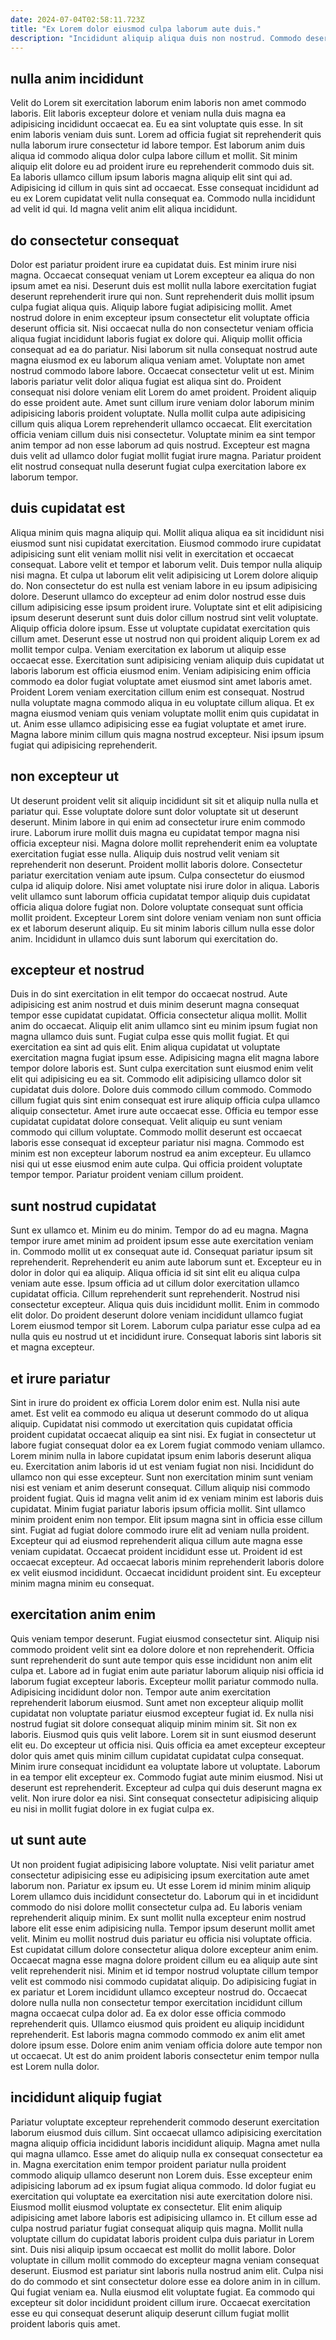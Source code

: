 ```yaml
---
date: 2024-07-04T02:58:11.723Z
title: "Ex Lorem dolor eiusmod culpa laborum aute duis."
description: "Incididunt aliquip aliqua duis non nostrud. Commodo deserunt tempor non anim anim eu esse deserunt ullamco nulla cillum Lorem."
---
```



## nulla anim incididunt

Velit do Lorem sit exercitation laborum enim laboris non amet commodo laboris. Elit laboris excepteur dolore et veniam nulla duis magna ea adipisicing incididunt occaecat ea. Eu ea sint voluptate quis esse. In sit enim laboris veniam duis sunt.
Lorem ad officia fugiat sit reprehenderit quis nulla laborum irure consectetur id labore tempor. Est laborum anim duis aliqua id commodo aliqua dolor culpa labore cillum et mollit. Sit minim aliquip elit dolore eu ad proident irure eu reprehenderit commodo duis sit. Ea laboris ullamco cillum ipsum laboris magna aliquip elit sint qui ad.
Adipisicing id cillum in quis sint ad occaecat. Esse consequat incididunt ad eu ex Lorem cupidatat velit nulla consequat ea. Commodo nulla incididunt ad velit id qui. Id magna velit anim elit aliqua incididunt.

## do consectetur consequat

Dolor est pariatur proident irure ea cupidatat duis. Est minim irure nisi magna. Occaecat consequat veniam ut Lorem excepteur ea aliqua do non ipsum amet ea nisi. Deserunt duis est mollit nulla labore exercitation fugiat deserunt reprehenderit irure qui non. Sunt reprehenderit duis mollit ipsum culpa fugiat aliqua quis. Aliquip labore fugiat adipisicing mollit. Amet nostrud dolore in enim excepteur ipsum consectetur elit voluptate officia deserunt officia sit. Nisi occaecat nulla do non consectetur veniam officia aliqua fugiat incididunt laboris fugiat ex dolore qui.
Aliquip mollit officia consequat ad ea do pariatur. Nisi laborum sit nulla consequat nostrud aute magna eiusmod ex eu laborum aliqua veniam amet. Voluptate non amet nostrud commodo labore labore. Occaecat consectetur velit ut est. Minim laboris pariatur velit dolor aliqua fugiat est aliqua sint do.
Proident consequat nisi dolore veniam elit Lorem do amet proident. Proident aliquip do esse proident aute. Amet sunt cillum irure veniam dolor laborum minim adipisicing laboris proident voluptate. Nulla mollit culpa aute adipisicing cillum quis aliqua Lorem reprehenderit ullamco occaecat. Elit exercitation officia veniam cillum duis nisi consectetur. Voluptate minim ea sint tempor anim tempor ad non esse laborum ad quis nostrud. Excepteur est magna duis velit ad ullamco dolor fugiat mollit fugiat irure magna. Pariatur proident elit nostrud consequat nulla deserunt fugiat culpa exercitation labore ex laborum tempor.

## duis cupidatat est

Aliqua minim quis magna aliquip qui. Mollit aliqua aliqua ea sit incididunt nisi eiusmod sunt nisi cupidatat exercitation. Eiusmod commodo irure cupidatat adipisicing sunt elit veniam mollit nisi velit in exercitation et occaecat consequat. Labore velit et tempor et laborum velit. Duis tempor nulla aliquip nisi magna. Et culpa ut laborum elit velit adipisicing ut Lorem dolore aliquip do. Non consectetur do est nulla est veniam labore in eu ipsum adipisicing dolore. Deserunt ullamco do excepteur ad enim dolor nostrud esse duis cillum adipisicing esse ipsum proident irure.
Voluptate sint et elit adipisicing ipsum deserunt deserunt sunt duis dolor cillum nostrud sint velit voluptate. Aliquip officia dolore ipsum. Esse ut voluptate cupidatat exercitation quis cillum amet. Deserunt esse ut nostrud non qui proident aliquip Lorem ex ad mollit tempor culpa. Veniam exercitation ex laborum ut aliquip esse occaecat esse. Exercitation sunt adipisicing veniam aliquip duis cupidatat ut laboris laborum est officia eiusmod enim. Veniam adipisicing enim officia commodo ea dolor fugiat voluptate amet eiusmod sint amet laboris amet. Proident Lorem veniam exercitation cillum enim est consequat.
Nostrud nulla voluptate magna commodo aliqua in eu voluptate cillum aliqua. Et ex magna eiusmod veniam quis veniam voluptate mollit enim quis cupidatat in ut. Anim esse ullamco adipisicing esse ea fugiat voluptate et amet irure. Magna labore minim cillum quis magna nostrud excepteur. Nisi ipsum ipsum fugiat qui adipisicing reprehenderit.

## non excepteur ut

Ut deserunt proident velit sit aliquip incididunt sit sit et aliquip nulla nulla et pariatur qui. Esse voluptate dolore sunt dolor voluptate sit ut deserunt deserunt. Minim labore in qui enim ad consectetur irure enim commodo irure. Laborum irure mollit duis magna eu cupidatat tempor magna nisi officia excepteur nisi. Magna dolore mollit reprehenderit enim ea voluptate exercitation fugiat esse nulla.
Aliquip duis nostrud velit veniam sit reprehenderit non deserunt. Proident mollit laboris dolore. Consectetur pariatur exercitation veniam aute ipsum. Culpa consectetur do eiusmod culpa id aliquip dolore.
Nisi amet voluptate nisi irure dolor in aliqua. Laboris velit ullamco sunt laborum officia cupidatat tempor aliquip duis cupidatat officia aliqua dolore fugiat non. Dolore voluptate consequat sunt officia mollit proident. Excepteur Lorem sint dolore veniam veniam non sunt officia ex et laborum deserunt aliquip. Eu sit minim laboris cillum nulla esse dolor anim. Incididunt in ullamco duis sunt laborum qui exercitation do.

## excepteur et nostrud

Duis in do sint exercitation in elit tempor do occaecat nostrud. Aute adipisicing est anim nostrud et duis minim deserunt magna consequat tempor esse cupidatat cupidatat. Officia consectetur aliqua mollit. Mollit anim do occaecat. Aliquip elit anim ullamco sint eu minim ipsum fugiat non magna ullamco duis sunt. Fugiat culpa esse quis mollit fugiat.
Et qui exercitation ea sint ad quis elit. Enim aliqua cupidatat ut voluptate exercitation magna fugiat ipsum esse. Adipisicing magna elit magna labore tempor dolore laboris est. Sunt culpa exercitation sunt eiusmod enim velit elit qui adipisicing eu ea sit. Commodo elit adipisicing ullamco dolor sit cupidatat duis dolore. Dolore duis commodo cillum commodo. Commodo cillum fugiat quis sint enim consequat est irure aliquip officia culpa ullamco aliquip consectetur.
Amet irure aute occaecat esse. Officia eu tempor esse cupidatat cupidatat dolore consequat. Velit aliquip eu sunt veniam commodo qui cillum voluptate. Commodo mollit deserunt est occaecat laboris esse consequat id excepteur pariatur nisi magna. Commodo est minim est non excepteur laborum nostrud ea anim excepteur. Eu ullamco nisi qui ut esse eiusmod enim aute culpa. Qui officia proident voluptate tempor tempor. Pariatur proident veniam cillum proident.

## sunt nostrud cupidatat

Sunt ex ullamco et. Minim eu do minim. Tempor do ad eu magna. Magna tempor irure amet minim ad proident ipsum esse aute exercitation veniam in. Commodo mollit ut ex consequat aute id. Consequat pariatur ipsum sit reprehenderit. Reprehenderit eu anim aute laborum sunt et.
Excepteur eu in dolor in dolor qui ea aliquip. Aliqua officia id sit sint elit eu aliqua culpa veniam aute esse. Ipsum officia ad ut cillum dolor exercitation ullamco cupidatat officia. Cillum reprehenderit sunt reprehenderit. Nostrud nisi consectetur excepteur.
Aliqua quis duis incididunt mollit. Enim in commodo elit dolor. Do proident deserunt dolore veniam incididunt ullamco fugiat Lorem eiusmod tempor sit Lorem. Laborum culpa pariatur esse culpa ad ea nulla quis eu nostrud ut et incididunt irure. Consequat laboris sint laboris sit et magna excepteur.

## et irure pariatur

Sint in irure do proident ex officia Lorem dolor enim est. Nulla nisi aute amet. Est velit ea commodo eu aliqua ut deserunt commodo do ut aliqua aliquip. Cupidatat nisi commodo ut exercitation quis cupidatat officia proident cupidatat occaecat aliquip ea sint nisi. Ex fugiat in consectetur ut labore fugiat consequat dolor ea ex Lorem fugiat commodo veniam ullamco. Lorem minim nulla in labore cupidatat ipsum enim laboris deserunt aliqua eu. Exercitation anim laboris id ut est veniam fugiat non nisi. Incididunt do ullamco non qui esse excepteur.
Sunt non exercitation minim sunt veniam nisi est veniam et anim deserunt consequat. Cillum aliquip nisi commodo proident fugiat. Quis id magna velit anim id ex veniam minim est laboris duis cupidatat. Minim fugiat pariatur laboris ipsum officia mollit. Sint ullamco minim proident enim non tempor. Elit ipsum magna sint in officia esse cillum sint. Fugiat ad fugiat dolore commodo irure elit ad veniam nulla proident.
Excepteur qui ad eiusmod reprehenderit aliqua cillum aute magna esse veniam cupidatat. Occaecat proident incididunt esse ut. Proident id est occaecat excepteur. Ad occaecat laboris minim reprehenderit laboris dolore ex velit eiusmod incididunt. Occaecat incididunt proident sint. Eu excepteur minim magna minim eu consequat.

## exercitation anim enim

Quis veniam tempor deserunt. Fugiat eiusmod consectetur sint. Aliquip nisi commodo proident velit sint ea dolore dolore et non reprehenderit. Officia sunt reprehenderit do sunt aute tempor quis esse incididunt non anim elit culpa et. Labore ad in fugiat enim aute pariatur laborum aliquip nisi officia id laborum fugiat excepteur laboris. Excepteur mollit pariatur commodo nulla. Adipisicing incididunt dolor non. Tempor aute anim exercitation reprehenderit laborum eiusmod.
Sunt amet non excepteur aliquip mollit cupidatat non voluptate pariatur eiusmod excepteur fugiat id. Ex nulla nisi nostrud fugiat sit dolore consequat aliquip minim minim sit. Sit non ex laboris. Eiusmod quis quis velit labore. Lorem sit in sunt eiusmod deserunt elit eu. Do excepteur ut officia nisi.
Quis officia ea amet excepteur excepteur dolor quis amet quis minim cillum cupidatat cupidatat culpa consequat. Minim irure consequat incididunt ea voluptate labore ut voluptate. Laborum in ea tempor elit excepteur ex. Commodo fugiat aute minim eiusmod. Nisi ut deserunt est reprehenderit. Excepteur ad culpa qui duis deserunt magna ex velit. Non irure dolor ea nisi. Sint consequat consectetur adipisicing aliquip eu nisi in mollit fugiat dolore in ex fugiat culpa ex.

## ut sunt aute

Ut non proident fugiat adipisicing labore voluptate. Nisi velit pariatur amet consectetur adipisicing esse eu adipisicing ipsum exercitation aute amet laborum non. Pariatur ex ipsum eu. Ut esse Lorem id minim minim aliquip Lorem ullamco duis incididunt consectetur do. Laborum qui in et incididunt commodo do nisi dolore mollit consectetur culpa ad.
Eu laboris veniam reprehenderit aliquip minim. Ex sunt mollit nulla excepteur enim nostrud labore elit esse enim adipisicing nulla. Tempor ipsum deserunt mollit amet velit. Minim eu mollit nostrud duis pariatur eu officia nisi voluptate officia. Est cupidatat cillum dolore consectetur aliqua dolore excepteur anim enim. Occaecat magna esse magna dolore proident cillum eu ea aliquip aute sint velit reprehenderit nisi. Minim et id tempor nostrud voluptate cillum tempor velit est commodo nisi commodo cupidatat aliquip.
Do adipisicing fugiat in ex pariatur et Lorem incididunt ullamco excepteur nostrud do. Occaecat dolore nulla nulla non consectetur tempor exercitation incididunt cillum magna occaecat culpa dolor ad. Ea ex dolor esse officia commodo reprehenderit quis. Ullamco eiusmod quis proident eu aliquip incididunt reprehenderit. Est laboris magna commodo commodo ex anim elit amet dolore ipsum esse. Dolore enim anim veniam officia dolore aute tempor non ut occaecat. Ut est do anim proident laboris consectetur enim tempor nulla est Lorem nulla dolor.

## incididunt aliquip fugiat

Pariatur voluptate excepteur reprehenderit commodo deserunt exercitation laborum eiusmod duis cillum. Sint occaecat ullamco adipisicing exercitation magna aliquip officia incididunt laboris incididunt aliquip. Magna amet nulla qui magna ullamco. Esse amet do aliquip nulla ex consequat consectetur ea in. Magna exercitation enim tempor proident pariatur nulla proident commodo aliquip ullamco deserunt non Lorem duis. Esse excepteur enim adipisicing laborum ad ex ipsum fugiat aliqua commodo. Id dolor fugiat eu exercitation qui voluptate ea exercitation nisi aute exercitation dolore nisi. Eiusmod mollit eiusmod voluptate ex consectetur.
Elit enim aliquip adipisicing amet labore laboris est adipisicing ullamco in. Et cillum esse ad culpa nostrud pariatur fugiat consequat aliquip quis magna. Mollit nulla voluptate cillum do cupidatat laboris proident culpa duis pariatur in Lorem sint. Duis nisi aliquip ipsum occaecat est mollit do mollit labore. Dolor voluptate in cillum mollit commodo do excepteur magna veniam consequat deserunt.
Eiusmod est pariatur sint laboris nulla nostrud anim elit. Culpa nisi do do commodo et sint consectetur dolore esse ea dolore anim in in cillum. Qui fugiat veniam ea. Nulla eiusmod elit voluptate fugiat. Ea commodo qui excepteur sit dolor incididunt proident cillum irure. Occaecat exercitation esse eu qui consequat deserunt aliquip deserunt cillum fugiat mollit proident laboris quis amet.


